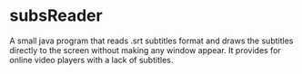# subsReader
A small java program that reads .srt subtitles format and draws the subtitles directly to the screen without making any window appear. It provides for online video players with a lack of subtitles. 
 
